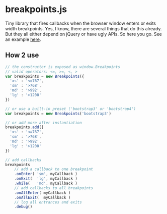 # breakpoints.js
Tiny library that fires callbacks when the browser window enters or exits width breakpoints. Yes, I know, there are several things that do this already. But they all either depend on jQuery or have ugly APIs. So here you go. See an example [here](http://urmston.xyz/breakpoints-js-example/example.html).

## How 2 use
```javascript
// the constructor is exposed as window.Breakpoints
// valid operators: <=, >=, <, >
var breakpoints = new Breakpoints({
  'xs' : '<=767',
  'sm' : '>768',
  'md' : '>992',
  'lg' : '>1200'
})

// or use a built-in preset ('bootstrap3' or 'bootstrap4')
var breakpoints = new Breakpoints('bootstrap3')

// or add more after instantiation
breakpoints.add({
  'xs' : '<=767',
  'sm' : '>768',
  'md' : '>992',
  'lg' : '>1200'
})

// add callbacks
breakpoints
    // add a callback to one breakpoint
    .onEnter( 'sm', myCallback )
    .onExit(  'lg', myCallback )
    .while(   'md', myCallback )
    // add callbacks to all breakpoints
    .onAllEnter( myCallback )
    .onAllExit(  myCallback )
    // log all entrances and exits
    .debug()

```

